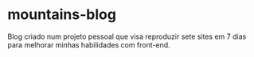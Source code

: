 # mountains-blog
Blog criado num projeto pessoal que visa reproduzir sete sites em 7 dias para melhorar minhas habilidades com front-end.
